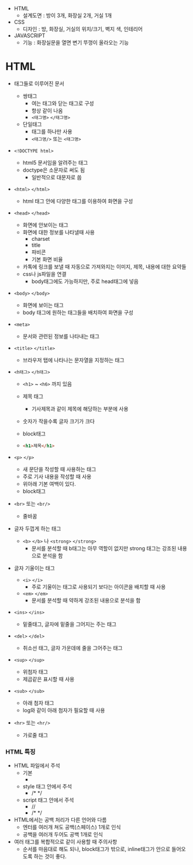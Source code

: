 * HTML 
  * 설계도면 : 방이 3개, 화장실 2개, 거실 1개 
* CSS 
  * 디자인 : 방, 화장실, 거실의 위치/크기, 벽지 색, 인테리어
* JAVASCRIPT
  * 기능 : 화장실문을 열면 변기 뚜껑이 올라오는 기능



# HTML

* 태그들로 이루어진 문서

  * 쌍태그
    * 여는 태그와 닫는 태그로 구성
    * 항상 같이 나옴
    *  `<태그명>` `</태그명>` 
  * 단일태그 
    * 태그를 하나만 사용
    * `<태그명/>` 또는 `<태그명>` 

* `<!DOCTYPE html>`

  * html5 문서임을 알려주는 태그
  * doctype은 소문자로 써도 됨
    * 일반적으로 대문자로 씀 

* `<html>` `</html>`

  * html 태그 안에 다양한 태그를 이용하여 화면을 구성

* `<head>` `</head>`

  * 화면에 안보이는 태그
  * 화면에 대한 정보를 나타낼때 사용
    * charset
    * title
    * 파비콘
    * 기본 화면 비율
  * 카톡에 링크를 보낼 때 자동으로 가져와지는 이미지, 제목, 내용에 대한 요약들
  * css나 js파일을 연결
    * body태그에도 가능하지만, 주로 head태그에 넣음 

* `<body>` `</body>`

  * 화면에 보이는 태그
  * body 태그에 원하는 태그들을 배치하여 화면을 구성

* `<meta>` 

  * 문서와 관련된 정보를 나타내는 태그 

* `<title>` `</title>`

  * 브라우저 탭에 나타나는 문자열을 지정하는 태그

* `<h태그>` `</h태그>`

  * `<h1>` ~ `<h6>` 까지 있음

  * 제목 태그

    * 기사제목과 같이 제목에 해당하는 부분에 사용

  * 숫자가 작을수록 글자 크기가 크다

  * block태그

  * ```html
    <h1>제목</h1>
    ```

* `<p>` `</p>`

  * 새 문단을 작성할 때 사용하는 태그
  * 주로 기사 내용을 작성할 때 사용
  * 위아래 기본 여백이 있다.
  * block태그

* `<br>` 또는 `<br/>`

  * 줄바꿈

* 글자 두껍게 하는 태그

  * `<b>` `</b>` 나 `<strong>` `</strong>`
    * 문서를 분석할 때 b태그는 아무 역할이 없지만 strong 태그는 강조된 내용으로 분석을 함 

* 글자 기울이는 태그
  * `<i>` `</i>`
    * 주로 기울이는 태그로 사용되기 보다는 아이콘을 배치할 때 사용
  * `<em>` `</em>`
    * 문서를 분석할 때 약하게 강조된 내용으로 분석을 함 
* `<ins>` `</ins>`
  * 밑줄태그, 글자에 밑줄을 그어지는 주는 태그
* `<del>` `</del>`
  * 취소선 태그, 글자 가운데에 줄을 그어주는 태그 
* `<sup>` `</sup>` 
  * 위첨자 태그
  * 제곱같은 표시할 때 사용
* `<sub>` `</sub>`
  * 아래 첨자 태그
  * log와 같이 아래 첨자가 필요할 때 사용
* `<hr>` 또는 `<hr/>`
  * 가로줄 태그







### HTML 특징

* HTML 파일에서 주석
  * 기본 
    * <!-- 주석 -->
  * style 태그 안에서 주석
    * /* */
  * script 태그 안에서 주석
    * //
    * /* */
* HTML에서는 공백 처리가 다른 언어와 다름
  * 엔터를 여러개 쳐도 공백(스페이스) 1개로 인식
  * 공백을 여러개 두어도 공백 1개로 인식
* 여러 태그를 복합적으로 같이 사용할 때 주의사항
  * 순서를 마음대로 해도 되나, block태그가 밖으로, inline태그가 안으로 들어오도록 하는 것이 좋다.